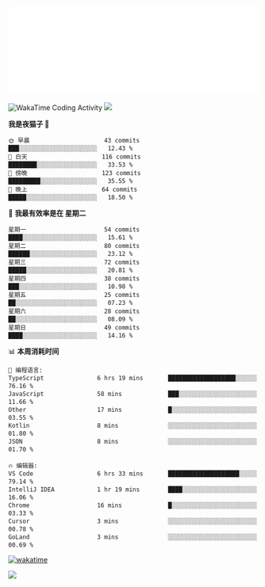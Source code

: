 <p align="center">
  <img src="./assets/header.svg" />
</p>

![WakaTime Coding Activity](https://wakatime.com/share/@shenlyy/0d1e8abb-ce3a-49e5-9f20-7ad39caba41f.svg)
![](https://github-readme-stats.ykrazy.top/api?username=shenlye&show_icons=true&include_all_commits=true&hide=contribs&theme=github_dark_dimmed&rank_icon=github)
<!--START_SECTION:waka-->
**我是夜猫子 🦉** 

```text
🌞 早晨                     43 commits          ███░░░░░░░░░░░░░░░░░░░░░░   12.43 % 
🌆 白天                     116 commits         ████████░░░░░░░░░░░░░░░░░   33.53 % 
🌃 傍晚                     123 commits         █████████░░░░░░░░░░░░░░░░   35.55 % 
🌙 晚上                     64 commits          █████░░░░░░░░░░░░░░░░░░░░   18.50 % 
```
📅 **我最有效率是在 星期二** 

```text
星期一                      54 commits          ████░░░░░░░░░░░░░░░░░░░░░   15.61 % 
星期二                      80 commits          ██████░░░░░░░░░░░░░░░░░░░   23.12 % 
星期三                      72 commits          █████░░░░░░░░░░░░░░░░░░░░   20.81 % 
星期四                      38 commits          ███░░░░░░░░░░░░░░░░░░░░░░   10.98 % 
星期五                      25 commits          ██░░░░░░░░░░░░░░░░░░░░░░░   07.23 % 
星期六                      28 commits          ██░░░░░░░░░░░░░░░░░░░░░░░   08.09 % 
星期日                      49 commits          ████░░░░░░░░░░░░░░░░░░░░░   14.16 % 
```


📊 **本周消耗时间** 

```text
💬 编程语言: 
TypeScript               6 hrs 19 mins       ███████████████████░░░░░░   76.16 % 
JavaScript               58 mins             ███░░░░░░░░░░░░░░░░░░░░░░   11.66 % 
Other                    17 mins             █░░░░░░░░░░░░░░░░░░░░░░░░   03.55 % 
Kotlin                   8 mins              ░░░░░░░░░░░░░░░░░░░░░░░░░   01.80 % 
JSON                     8 mins              ░░░░░░░░░░░░░░░░░░░░░░░░░   01.70 % 

🔥 编辑器: 
VS Code                  6 hrs 33 mins       ████████████████████░░░░░   79.14 % 
IntelliJ IDEA            1 hr 19 mins        ████░░░░░░░░░░░░░░░░░░░░░   16.06 % 
Chrome                   16 mins             █░░░░░░░░░░░░░░░░░░░░░░░░   03.33 % 
Cursor                   3 mins              ░░░░░░░░░░░░░░░░░░░░░░░░░   00.78 % 
GoLand                   3 mins              ░░░░░░░░░░░░░░░░░░░░░░░░░   00.69 % 
```


<!--END_SECTION:waka-->
[![wakatime](https://wakatime.com/badge/user/2bfdbfb0-5de3-4182-b0bb-f199ef612eb4.svg?style=flat-square)](https://wakatime.com/@2bfdbfb0-5de3-4182-b0bb-f199ef612eb4)

![](https://github-readme-stats.ykrazy.top/api/wakatime?username=shenlyy&theme=github_dark_dimmed)